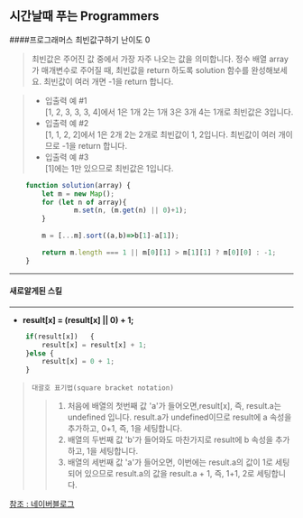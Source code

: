 ## 시간날때 푸는 Programmers 
####프로그래머스 최빈값구하기 난이도 0
>최빈값은 주어진 값 중에서 가장 자주 나오는 값을 의미합니다. 정수 배열 array가 매개변수로 주어질 때, 최빈값을 return 하도록 solution 함수를 완성해보세요. 최빈값이 여러 개면 -1을 return 합니다.

>-  입출력 예 #1
> <br> [1, 2, 3, 3, 3, 4]에서 1은 1개 2는 1개 3은 3개 4는 1개로 최빈값은 3입니다.
>-  입출력 예 #2
> <br> [1, 1, 2, 2]에서 1은 2개 2는 2개로 최빈값이 1, 2입니다. 최빈값이 여러 개이므로 -1을 return 합니다.
>-  입출력 예 #3
> <br> [1]에는 1만 있으므로 최빈값은 1입니다.
```javascript
    function solution(array) {
        let m = new Map();
        for (let n of array){
                m.set(n, (m.get(n) || 0)+1);
        }
        
        m = [...m].sort((a,b)=>b[1]-a[1]);
        
        return m.length === 1 || m[0][1] > m[1][1] ? m[0][0] : -1;
    }
```
***
#### 새로알게된 스킬
***
- **result[x] = (result[x] || 0) + 1;**
```javascript
    if(result[x])	{
        result[x] = result[x] + 1;
    }else {
        result[x] = 0 + 1;
    }
 ```
>`대괄호 표기법(square bracket notation)`
>>1. 처음에 배열의 첫번째 값 'a'가 들어오면,result[x], 즉, result.a는 undefined 입니다.
result.a가 undefined이므로 result에 a 속성을 추가하고, 0+1, 즉, 1을 세팅합니다.<br>
>>2. 배열의 두번째 값 'b'가 들어와도 마찬가지로 result에 b 속성을 추가하고, 1을 세팅합니다.<br>
>>3. 배열의 세번째 값 'a'가 들어오면, 이번에는 result.a의 값이 1로 세팅되어 있으므로
result.a의 값을 result.a + 1, 즉, 1+1, 2로 세팅합니다.

[참조 : 네이버블로그](https://hianna.tistory.com/459)


